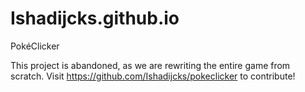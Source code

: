# Ishadijcks.github.io
PokéClicker

This project is abandoned, as we are rewriting the entire game from scratch.
Visit https://github.com/Ishadijcks/pokeclicker to contribute!
